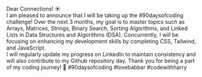 Dear Connections! ☀️
<br>
I am pleased to announce that I will be taking up the #90daysofcoding challenge! Over the next 3 months, my goal is to master topics such as Arrays, Matrices, Strings, Binary Search, Sorting Algorithms, and Linked Lists in Data Structures and Algorithms (DSA). Concurrently, I will be focusing on enhancing my development skills by completing CSS, Tailwind, and JavaScript.
<br>
I will regularly update my progress on LinkedIn to maintain consistency and will also contribute to my Github repository day. Thank you for being a part of my coding journey! 🚀 #90daysofcoding #lovebabbar #codewithharry
